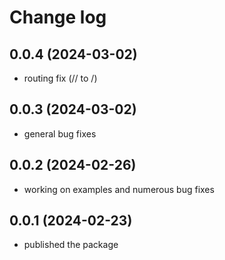 # Change log

## 0.0.4 (2024-03-02)

- routing fix (// to /)

## 0.0.3 (2024-03-02)

- general bug fixes

## 0.0.2 (2024-02-26)

- working on examples and numerous bug fixes

## 0.0.1 (2024-02-23)

- published the package
